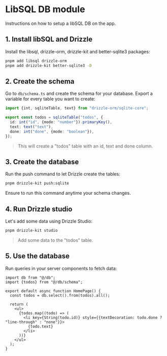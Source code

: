 # LibSQL DB module
Instructions on how to setup a libSQL DB on the app.

## 1. Install libSQL and Drizzle
Install the libsql, drizzle-orm, drizzle-kit and better-sqlite3 packages:

```bash
pnpm add libsql drizzle-orm
pnpm add drizzle-kit better-sqlite3 -D
```

## 2. Create the schema
Go to `db/schema.ts` and create the schema for your database. Export a variable for every table you want to create:

```ts
import {int, sqliteTable, text} from "drizzle-orm/sqlite-core";

export const todos = sqliteTable("todos", {
  id: int("id", {mode: "number"}).primaryKey(),
  text: text("text"),
  done: int("done", {mode: "boolean"}),
});
```
> This will create a "todos" table with an id, text and done column.

## 3. Create the database
Run the push command to let Drizzle create the tables:

```bash
pnpm drizzle-kit push:sqlite
```

Ensure to run this command anytime your schema changes.

## 4. Run Drizzle studio
Let's add some data using Drizzle Studio:

```bash
pnpm drizzle-kit studio
```
> Add some data to the "todos" table.

## 5. Use the database
Run queries in your server components to fetch data:

```tsx
import db from "@/db";
import {todos} from "@/db/schema";

export default async function HomePage() {
  const todos = db.select().from(todos).all();

  return (
    <ul>
      {todos.map((todo) => (
        <li key={String(todo.id)} style={{textDecoration: todo.done ? "line-through" : "none"}}>
          {todo.text}
        </li>
      ))}
    </ul>
  );
}
```